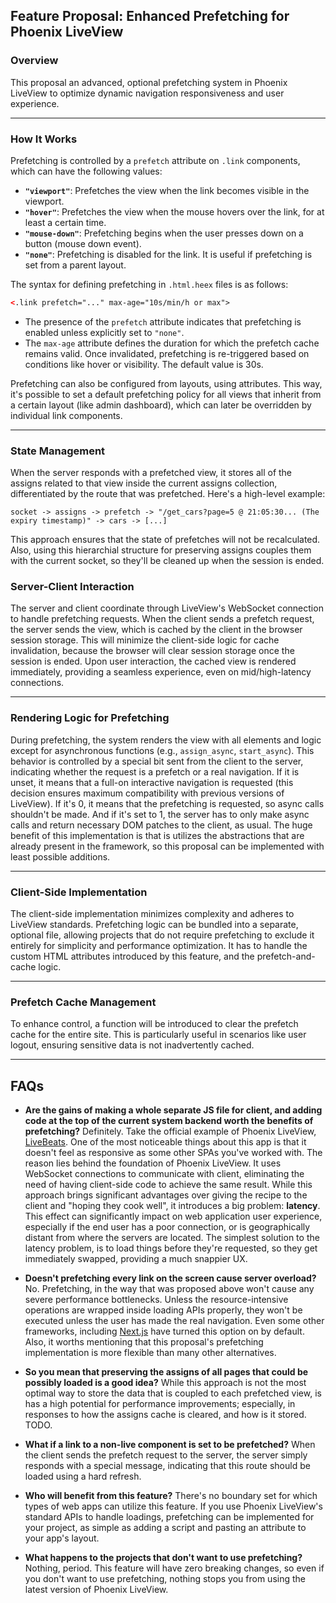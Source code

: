 ## Feature Proposal: Enhanced Prefetching for Phoenix LiveView

### Overview

This proposal an advanced, optional prefetching system in Phoenix LiveView to optimize dynamic navigation responsiveness and user experience. 

---

### How It Works

Prefetching is controlled by a `prefetch` attribute on `.link` components, which can have the following values:

- **`"viewport"`**: Prefetches the view when the link becomes visible in the viewport.
- **`"hover"`**: Prefetches the view when the mouse hovers over the link, for at least a certain time.
- **`"mouse-down"`**: Prefetching begins when the user presses down on a button (mouse down event).
- **`"none"`**: Prefetching is disabled for the link. It is useful if prefetching is set from a parent layout.

The syntax for defining prefetching in `.html.heex` files is as follows:

```html
<.link prefetch="..." max-age="10s/min/h or max">
```

- The presence of the `prefetch` attribute indicates that prefetching is enabled unless explicitly set to `"none"`.
- The `max-age` attribute defines the duration for which the prefetch cache remains valid. Once invalidated, prefetching is re-triggered based on conditions like hover or visibility. The default value is 30s.


Prefetching can also be configured from layouts, using attributes. This way, it's possible to set a default prefetching policy for all views that inherit from a certain layout (like admin dashboard), which can later be overridden by individual link components.

---


### State Management
When the server responds with a prefetched view, it stores all of the assigns related to that view inside the current assigns collection, differentiated by the route that was prefetched. Here's a high-level example:

```
socket -> assigns -> prefetch -> "/get_cars?page=5 @ 21:05:30... (The expiry timestamp)" -> cars -> [...]
```

This approach ensures that the state of prefetches will not be recalculated. Also, using this hierarchial structure for preserving assigns couples them with the current socket, so they'll be cleaned up when the session is ended.

### Server-Client Interaction

The server and client coordinate through LiveView's WebSocket connection to handle prefetching requests. When the client sends a prefetch request, the server sends the view, which is cached by the client in the browser session storage. This will minimize the client-side logic for cache invalidation, because the browser will clear session storage once the session is ended. Upon user interaction, the cached view is rendered immediately, providing a seamless experience, even on mid/high-latency connections.

---

### Rendering Logic for Prefetching

During prefetching, the system renders the view with all elements and logic except for asynchronous functions (e.g., `assign_async`, `start_async`). This behavior is controlled by a special bit sent from the client to the server, indicating whether the request is a prefetch or a real navigation. If it is unset, it means that a full-on interactive navigation is requested (this decision ensures maximum compatibility with previous versions of LiveView). If it's 0, it means that the prefetching is requested, so async calls shouldn't be made. And if it's set to 1, the server has to only make async calls and return necessary DOM patches to the client, as usual. The huge benefit of this implementation is that is utilizes the abstractions that are already present in the framework, so this proposal can be implemented with least possible additions.

---

### Client-Side Implementation

The client-side implementation minimizes complexity and adheres to LiveView standards. Prefetching logic can be bundled into a separate, optional file, allowing projects that do not require prefetching to exclude it entirely for simplicity and performance optimization. It has to handle the custom HTML attributes introduced by this feature, and the prefetch-and-cache logic.

---

### Prefetch Cache Management

To enhance control, a function will be introduced to clear the prefetch cache for the entire site. This is particularly useful in scenarios like user logout, ensuring sensitive data is not inadvertently cached.

---

## FAQs

- **Are the gains of making a whole separate JS file for client, and adding code at the top of the current system backend worth the benefits of prefetching?**
Definitely. Take the official example of Phoenix LiveView, [LiveBeats](https://livebeats.fly.dev/). One of the most noticeable things about this app is that it doesn't feel as responsive as some other SPAs you've worked with. The reason lies behind the foundation of Phoenix LiveView. It uses WebSocket connections to communicate with client, eliminating the need of having client-side code to achieve the same result. While this approach brings significant advantages over giving the recipe to the client and "hoping they cook well", it introduces a big problem: **latency**. This effect can significantly impact on web application user experience, especially if the end user has a poor connection, or is geographically distant from where the servers are located. The simplest solution to the latency problem, is to load things before they're requested, so they get immediately swapped, providing a much snappier UX.

- **Doesn't prefetching every link on the screen cause server overload?** No. Prefetching, in the way that was proposed above won't cause any severe performance bottlenecks. Unless the resource-intensive operations are wrapped inside loading APIs properly, they won't be executed unless the user has made the real navigation. Even some other frameworks, including [Next.js](https://nextjs.org/docs/app/building-your-application/routing/linking-and-navigating#2-prefetching:~:text=Routes%20are%20automatically%20prefetched%20as%20they%20become%20visible%20in%20the%20user%27s%20viewport.) have turned this option on by default. Also, it worths mentioning that this proposal's prefetching implementation is more flexible than many other alternatives.

- **So you mean that preserving the assigns of all pages that could be possibly loaded is a good idea?** While this approach is not the most optimal way to store the data that is coupled to each prefetched view, is has a high potential for performance improvements; especially, in responses to how the assigns cache is cleared, and how is it stored. TODO.

- **What if a link to a non-live component is set to be prefetched?** When the client sends the prefetch request to the server, the server simply responds with a special message, indicating that this route should be loaded using a hard refresh.

- **Who will benefit from this feature?** There's no boundary set for which types of web apps can utilize this feature. If you use Phoenix LiveView's standard APIs to handle loadings, prefetching can be implemented for your project, as simple as adding a script and pasting an attribute to your app's layout.

- **What happens to the projects that don't want to use prefetching?** Nothing, period. This feature will have zero breaking changes, so even if you don't want to use prefetching, nothing stops you from using the latest version of Phoenix LiveView.